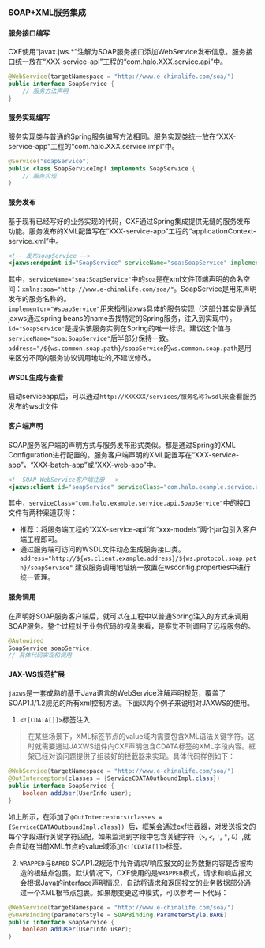 ### SOAP+XML服务集成

#### 服务接口编写

CXF使用“javax.jws.\*”注解为SOAP服务接口添加WebService发布信息。服务接口统一放在“XXX-service-api”工程的“com.halo.XXX.service.api”中。

```java
@WebService(targetNamespace = "http://www.e-chinalife.com/soa/")
public interface SoapService {
    // 服务方法声明
}
```

#### 服务实现编写

服务实现类与普通的Spring服务编写方法相同。服务实现类统一放在“XXX-service-app”工程的“com.halo.XXX.service.impl”中。

```java
@Service("soapService")
public class SoapServiceImpl implements SoapService {
    // 服务实现
}
```

#### 服务发布

基于现有已经写好的业务实现的代码，CXF通过Spring集成提供无缝的服务发布功能。服务发布的XML配置写在“XXX-service-app”工程的“applicationContext-service.xml”中。

```xml
<!-- 发布soapService -->
<jaxws:endpoint id="SoapService" serviceName="soa:SoapService" implementor="#soapService" address="/${ws.protocol.soap.path}/soapService"/>
```

其中，`serviceName="soa:SoapService"`中的`soa`是在xml文件顶端声明的命名空间：`xmlns:soa="http://www.e-chinalife.com/soa/"`。SoapService是用来声明发布的服务名称的。  
`implementor="#soapService"`用来指引jaxws具体的服务实现（这部分其实是通知jaxws通过spring beans的name去找特定的Spring服务，注入到实现中）。  
`id="SoapService"`是提供该服务实例在Spring的唯一标识。建议这个值与`serviceName="soa:SoapService"`后半部分保持一致。`address="/${ws.common.soap.path}/soapService`的`ws.common.soap.path`是用来区分不同的服务协议调用地址的,不建议修改。

#### WSDL生成与查看

启动serviceapp后，可以通过`http://XXXXXX/services/服务名称?wsdl`来查看服务发布的wsdl文件

#### 客户端声明

SOAP服务客户端的声明方式与服务发布形式类似。都是通过Spring的XML Configuration进行配置的。服务客户端声明的XML配置写在“XXX-service-app”，“XXX-batch-app”或“XXX-web-app”中。

```xml
<!--SOAP WebService客户端注册 -->
<jaxws:client id="soapService" serviceClass="com.halo.example.service.api.SoapService" address="http://${ws.client.example.address}/${ws.protocol.soap.path}/soapService"/>
```

其中，`serviceClass="com.halo.example.service.api.SoapService"`中的接口文件有两种渠道获得：

* 推荐：将服务端工程的“XXX-service-api”和“xxx-models”两个jar包引入客户端工程即可。
* 通过服务端可访问的WSDL文件动态生成服务接口类。
  `address="http://${ws.client.example.address}/${ws.protocol.soap.path}/soapService"`
  建议服务调用地址统一放置在wsconfig.properties中进行统一管理。

#### 服务调用

在声明好SOAP服务客户端后，就可以在工程中以普通Spring注入的方式来调用SOAP服务。整个过程对于业务代码的视角来看，是察觉不到调用了远程服务的。

```java
@Autowired
SoapService soapService;
// 具体代码实现和调用
```

#### JAX-WS规范扩展
`jaxws`是一套成熟的基于Java语言的WebService注解声明规范，覆盖了SOAP1.1/1.2规范的所有xml控制方法。下面以两个例子来说明对JAXWS的使用。

1. `<![CDATA[]]>`标签注入
> 在某些场景下，XML标签节点的value域内需要包含XML语法关键字符。这时就需要通过JAXWS组件向CXF声明包含CDATA标签的XML字段内容。框架已经对该问题提供了组装好的拦截器来实现。具体代码样例如下：

```java
@WebService(targetNamespace = "http://www.e-chinalife.com/soa/")
@OutInterceptors(classes = {ServiceCDATAOutboundImpl.class})
public interface SoapService {
    boolean addUser(UserInfo user);
}
```

如上所示，在添加了`@OutInterceptors(classes = {ServiceCDATAOutboundImpl.class})
`后，框架会通过cxf拦截器，对发送报文的每个字段进行关键字符匹配，如果监测到字段中包含关键字符（`>`, `<`, `'`, `"`, `&`）,就会自动在当前XML节点的value域添加`<![CDATA[]]>`标签。

2. `WRAPPED`与`BARED`
SOAP1.2规范中允许请求/响应报文的业务数据内容是否被构造的根结点包裹。默认情况下，CXF使用的是`WRAPPED`模式，请求和响应报文会根据Java的interface声明情况，自动将请求和返回报文的业务数据部分通过一个XML根节点包裹。如果想变更这种模式，可以参考一下代码：

```java
@WebService(targetNamespace = "http://www.e-chinalife.com/soa/")
@SOAPBinding(parameterStyle = SOAPBinding.ParameterStyle.BARE)
public interface SoapService {
    boolean addUser(UserInfo user);
}
```









